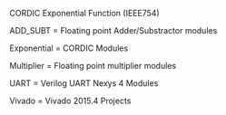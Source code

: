 CORDIC Exponential Function (IEEE754)

ADD_SUBT = Floating point Adder/Substractor modules

Exponential = CORDIC Modules

Multiplier = Floating point multiplier modules

UART = Verilog UART Nexys 4 Modules

Vivado = Vivado 2015.4 Projects
